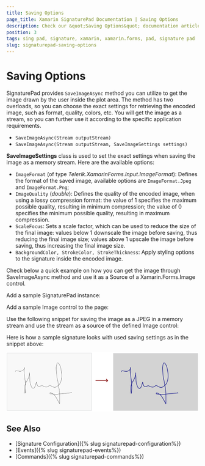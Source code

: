 ```yaml
---
title: Saving Options
page_title: Xamarin SignaturePad Documentation | Saving Options
description: Check our &quot;Saving Options&quot; documentation article for Telerik SignaturePad for Xamarin control.
position: 3
tags: sing pad, signature, xamarin, xamarin.forms, pad, signature pad
slug: signaturepad-saving-options
---
```


# Saving Options

SignaturePad provides `SaveImageAsync` method you can utilize to get the image drawn by the user inside the plot area. The method has two overloads, so you can choose the exact settings for retrieving the encoded image, such as format, quality, colors, etc. You will get the image as a stream, so you can further use it according to the specific application requirements.

* `SaveImageAsync(Stream outputStream)`
* `SaveImageAsync(Stream outputStream, SaveImageSettings settings)`

**SaveImageSettings** class is used to set the exact settings when saving the image as a memory stream. Here are the available options:

* `ImageFormat` (of type *Telerik.XamarinForms.Input.ImageFormat*): Defines the format of the saved image, available options are `ImageFormat.Jpeg` and `ImageFormat.Png`;
* `ImageQuality` (*double*): Defines the quality of the encoded image, when using a lossy compression format: the value of 1 specifies the maximum possible quality, resulting in minimum compression; the value of 0 specifies the minimum possible quality, resulting in maximum compression.
* `ScaleFocus`: Sets a scale factor, which can be used to reduce the size of the final image: values below 1 downscale the image before saving, thus reducing the final image size; values above 1 upscale the image before saving, thus increasing the final image size.
* `BackgroundColor, StrokeColor, StrokeThickness`: Apply styling options to the signature inside the encoded image.

Check below a quick example on how you can get the image through SaveImageAsync method and use it as a Source of a Xamarin.Forms.Image control.

Add a sample SignaturePad instance:

<snippet id='signaturepad-saving-image-xaml' />

Add a sample Image control to the page:

<snippet id='signaturepad-image-control' />

Use the following snippet for saving the image as a JPEG in a memory stream and use the stream as a source of the defined Image control:

<snippet id='signaturepad-saving-image-method' />

Here is how a sample signature looks with used saving settings as in the snippet above:

![SignaturePad Saving Image](images/signaturepad-saving-options.png)

## See Also

- [Signature Configuration]({% slug signaturepad-configuration%})
- [Events]({% slug signaturepad-events%})
- [Commands]({% slug signaturepad-commands%})